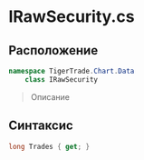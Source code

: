 
# IRawSecurity.cs
## Расположение
```csharp
namespace TigerTrade.Chart.Data  
    class IRawSecurity
```

> Описание

## Синтаксис
```csharp
long Trades { get; }
```
